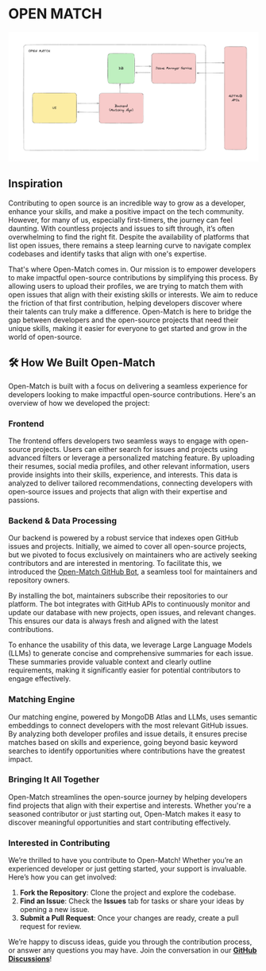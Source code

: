 # OPEN MATCH
![Alt text](./assets/arch.png)

## Inspiration

Contributing to open source is an incredible way to grow as a developer, enhance your skills, and make a positive impact on the tech community. However, for many of us, especially first-timers, the journey can feel daunting. With countless projects and issues to sift through, it’s often overwhelming to find the right fit. Despite the availability of platforms that list open issues, there remains a steep learning curve to navigate complex codebases and identify tasks that align with one's expertise.

That's where Open-Match comes in. Our mission is to empower developers to make impactful open-source contributions by simplifying this process. By allowing users to upload their profiles, we are trying to match them with open issues that align with their existing skills or interests. We aim to reduce the friction of that first contribution, helping developers discover where their talents can truly make a difference. Open-Match is here to bridge the gap between developers and the open-source projects that need their unique skills, making it easier for everyone to get started and grow in the world of open-source.

## 🛠️ How We Built Open-Match
Open-Match is built with a focus on delivering a seamless experience for developers looking to make impactful open-source contributions. Here's an overview of how we developed the project:

### Frontend
The frontend offers developers two seamless ways to engage with open-source projects. Users can either search for issues and projects using advanced filters or leverage a personalized matching feature. By uploading their resumes, social media profiles, and other relevant information, users provide insights into their skills, experience, and interests. This data is analyzed to deliver tailored recommendations, connecting developers with open-source issues and projects that align with their expertise and passions.

### Backend & Data Processing
Our backend is powered by a robust service that indexes open GitHub issues and projects. Initially, we aimed to cover all open-source projects, but we pivoted to focus exclusively on maintainers who are actively seeking contributors and are interested in mentoring. To facilitate this, we introduced the [Open-Match GitHub Bot](https://github.com/apps/open-match-bot), a seamless tool for maintainers and repository owners.

By installing the bot, maintainers subscribe their repositories to our platform. The bot integrates with GitHub APIs to continuously monitor and update our database with new projects, open issues, and relevant changes. This ensures our data is always fresh and aligned with the latest contributions.

To enhance the usability of this data, we leverage Large Language Models (LLMs) to generate concise and comprehensive summaries for each issue. These summaries provide valuable context and clearly outline requirements, making it significantly easier for potential contributors to engage effectively.

### Matching Engine
Our matching engine, powered by MongoDB Atlas and LLMs, uses semantic embeddings to connect developers with the most relevant GitHub issues. By analyzing both developer profiles and issue details, it ensures precise matches based on skills and experience, going beyond basic keyword searches to identify opportunities where contributions have the greatest impact.

### Bringing It All Together
Open-Match streamlines the open-source journey by helping developers find projects that align with their expertise and interests. Whether you're a seasoned contributor or just starting out, Open-Match makes it easy to discover meaningful opportunities and start contributing effectively.

### Interested in Contributing
We’re thrilled to have you contribute to Open-Match! Whether you’re an experienced developer or just getting started, your support is invaluable. Here’s how you can get involved:  

1. **Fork the Repository**: Clone the project and explore the codebase.  
2. **Find an Issue**: Check the **Issues** tab for tasks or share your ideas by opening a new issue.   
3. **Submit a Pull Request**: Once your changes are ready, create a pull request for review.  

We’re happy to discuss ideas, guide you through the contribution process, or answer any questions you may have. Join the conversation in our **[GitHub Discussions](https://github.com/sbangariGIT/open-match/discussions)**!
